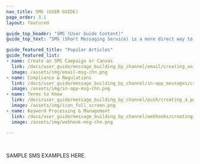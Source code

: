```yaml
---
nav_title: SMS (USER GUIDE)
page_order: 3.1
layout: featured

guide_top_header: "SMS (User Guide Content)"
guide_top_text: "SMS (Short Messaging Service) is a more direct way to reach your users and customers than most other messaging channels, as it utilizes their personal phone number to reach them. Check out the topics below to get started with Braze SMS!"

guide_featured_title: "Popular Articles"
guide_featured_list:
- name: Create an SMS Campaign or Canvas
  link: /docs/user_guide/message_building_by_channel/email/creating_an_email_campaign/
  image: /assets/img/email-msg-chn.png
- name: Compliance & Regulations
  link: /docs/user_guide/message_building_by_channel/in-app_messages/create/
  image: /assets/img/in-app-msg-chn.png
- name: Terms to Know
  link: /docs/user_guide/message_building_by_channel/push/creating_a_push_message/
  image: /assets/img/icon_full_screen.png
- name: Keyword Processing & Management
  link: /docs/user_guide/message_building_by_channel/webhooks/creating_a_webhook/
  image: /assets/img/webhook-msg-chn.png

---
```


<br>

SAMPLE SMS EXAMPLES HERE.

<br>
